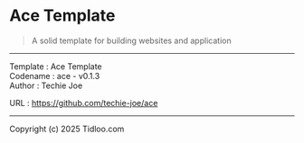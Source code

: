 # Ace Template
> A solid template for building websites and application
---

Template : Ace Template  
Codename : ace - v0.1.3  
Author   : Techie Joe  

URL      : https://github.com/techie-joe/ace  

---

Copyright (c) 2025 Tidloo.com